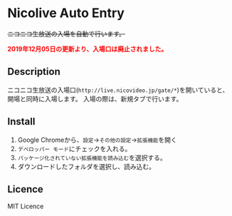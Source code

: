 # Nicolive Auto Entry

~~ニコニコ生放送の入場を自動で行います。~~

<span style="color: red; font-weight: bold;">2019年12月05日の更新より、入場口は廃止されました。</span>

## Description

ニコニコ生放送の入場口(`http://live.nicovideo.jp/gate/*`)を開いていると、開場と同時に入場します。
入場の際は、新規タブで行います。

## Install

1. Google Chromeから、`設定`→`その他の設定`→`拡張機能`を開く
2. `デベロッパー モード`にチェックを入れる。
3. `パッケージ化されていない拡張機能を読み込む`を選択する。
4. ダウンロードしたフォルダを選択し、読み込む。

## Licence

MIT Licence
